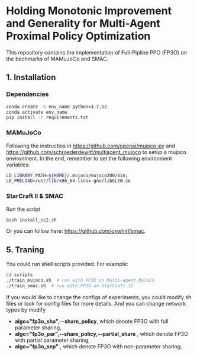 # Holding Monotonic Improvement and Generality for Multi-Agent Proximal Policy Optimization
This repository contains the implementation of Full-Pipline PPO (FP3O) on the bechmarks of MAMuJoCo and SMAC.

## 1. Installation
### Dependencies
``` Bash
conda create -n env_name python=3.7.12
conda activate env_name
pip install -r requirements.txt
```

### MAMuJoCo
Following the instructios in https://github.com/openai/mujoco-py and https://github.com/schroederdewitt/multiagent_mujoco to setup a mujoco environment. In the end, remember to set the following environment variables:
``` Bash
LD_LIBRARY_PATH=${HOME}/.mujoco/mujoco200/bin;
LD_PRELOAD=/usr/lib/x86_64-linux-gnu/libGLEW.so
```
### StarCraft II & SMAC
Run the script
``` Bash
bash install_sc2.sh
```
Or you can follow here: https://github.com/oxwhirl/smac.

## 5. Traning
You could run shell scripts provided. For example:
``` Bash
cd scripts
./train_mujoco.sh  # run with FP3O on Multi-agent MuJoCo
./train_smac.sh  # run with FP3O on StarCraft II
```

If you would like to change the configs of experiments, you could modify sh files or look for config files for more details. And you can change network types by modify 
* **algo="fp3o_sha",--share_policy**, which denote FP3O with full parameter sharing,
* **algo="fp3o_par",--share_policy,--partial_share** , which denote FP3O with partial parameter sharing,
* **algo="fp3o_sep"** , which denote FP3O with non-parameter sharing.